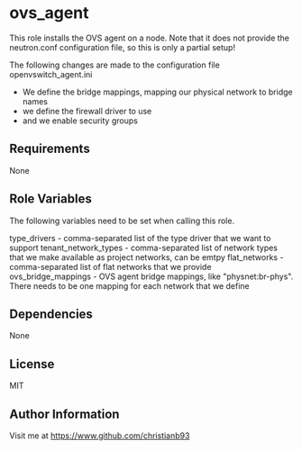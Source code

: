 ovs_agent
=========

This role installs the OVS agent on a node. Note that it does not provide the neutron.conf configuration file, so this is only a partial setup!


The following changes are made to the configuration file openvswitch_agent.ini

* We define the bridge mappings, mapping our physical network to bridge names
* we define the firewall driver to use
* and we enable security groups



Requirements
------------

None

Role Variables
--------------

The following variables need to be set when calling this role.

type_drivers - comma-separated list of the type driver that we want to support
tenant_network_types - comma-separated list of network types that we make available as project networks, can be emtpy
flat_networks - comma-separated list of flat networks that we provide
ovs_bridge_mappings - OVS agent bridge mappings, like "physnet:br-phys". There needs to be one mapping for each network that we define

Dependencies
------------

None


License
-------

MIT

Author Information
------------------

Visit me at https://www.github.com/christianb93
